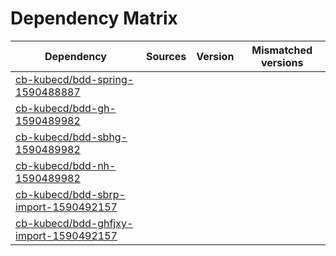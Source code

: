 # Dependency Matrix

Dependency | Sources | Version | Mismatched versions
---------- | ------- | ------- | -------------------
[cb-kubecd/bdd-spring-1590488887](https://github.com/cb-kubecd/bdd-spring-1590488887.git) |  | []() | 
[cb-kubecd/bdd-gh-1590489982](https://github.com/cb-kubecd/bdd-gh-1590489982.git) |  | []() | 
[cb-kubecd/bdd-sbhg-1590489982](https://github.com/cb-kubecd/bdd-sbhg-1590489982.git) |  | []() | 
[cb-kubecd/bdd-nh-1590489982](https://github.com/cb-kubecd/bdd-nh-1590489982.git) |  | []() | 
[cb-kubecd/bdd-sbrp-import-1590492157](https://github.com/cb-kubecd/bdd-sbrp-import-1590492157.git) |  | []() | 
[cb-kubecd/bdd-ghfjxy-import-1590492157](https://github.com/cb-kubecd/bdd-ghfjxy-import-1590492157.git) |  | []() | 
